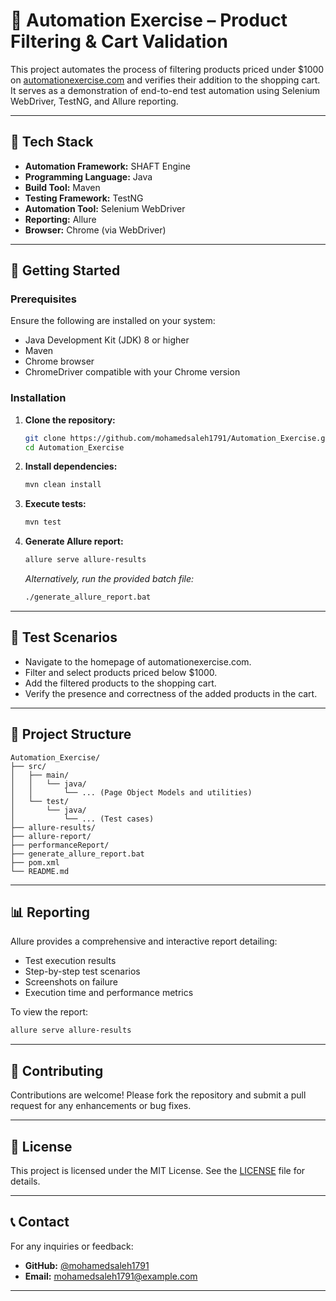 # 🛒 Automation Exercise – Product Filtering & Cart Validation

This project automates the process of filtering products priced under \$1000 on [automationexercise.com](https://automationexercise.com) and verifies their addition to the shopping cart. It serves as a demonstration of end-to-end test automation using Selenium WebDriver, TestNG, and Allure reporting.

---

## 🧰 Tech Stack

* **Automation Framework:** SHAFT Engine
* **Programming Language:** Java
* **Build Tool:** Maven
* **Testing Framework:** TestNG
* **Automation Tool:** Selenium WebDriver
* **Reporting:** Allure
* **Browser:** Chrome (via WebDriver)

---

## 🚀 Getting Started

### Prerequisites

Ensure the following are installed on your system:

* Java Development Kit (JDK) 8 or higher
* Maven
* Chrome browser
* ChromeDriver compatible with your Chrome version

### Installation

1. **Clone the repository:**

   ```bash
   git clone https://github.com/mohamedsaleh1791/Automation_Exercise.git
   cd Automation_Exercise
   ```

2. **Install dependencies:**

   ```bash
   mvn clean install
   ```

3. **Execute tests:**

   ```bash
   mvn test
   ```

4. **Generate Allure report:**

   ```bash
   allure serve allure-results
   ```

   *Alternatively, run the provided batch file:*

   ```bash
   ./generate_allure_report.bat
   ```

---

## 🧪 Test Scenarios

* Navigate to the homepage of automationexercise.com.
* Filter and select products priced below \$1000.
* Add the filtered products to the shopping cart.
* Verify the presence and correctness of the added products in the cart.

---

## 📁 Project Structure

```
Automation_Exercise/
├── src/
│   ├── main/
│   │   └── java/
│   │       └── ... (Page Object Models and utilities)
│   └── test/
│       └── java/
│           └── ... (Test cases)
├── allure-results/
├── allure-report/
├── performanceReport/
├── generate_allure_report.bat
├── pom.xml
└── README.md
```

---

## 📊 Reporting

Allure provides a comprehensive and interactive report detailing:

* Test execution results
* Step-by-step test scenarios
* Screenshots on failure
* Execution time and performance metrics

To view the report:

```bash
allure serve allure-results
```

---

## 🤝 Contributing

Contributions are welcome! Please fork the repository and submit a pull request for any enhancements or bug fixes.

---

## 📄 License

This project is licensed under the MIT License. See the [LICENSE](LICENSE) file for details.

---

## 📞 Contact

For any inquiries or feedback:

* **GitHub:** [@mohamedsaleh1791](https://github.com/mohamedsaleh1791)
* **Email:** [mohamedsaleh1791@example.com](mailto:your.email@example.com)

---


